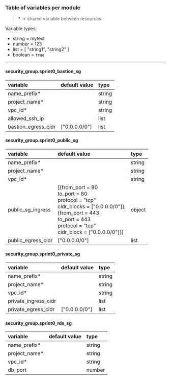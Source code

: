 ### Table of variables per module

> __*__ -> shared variable between resources

Variable types:
  - string  = mytext
  - number  = 123
  - list    = [ "string1", "string2" ]
  - boolean = `true`

---

#### security_group.sprint0_bastion_sg
| variable            | default value | type    |
|:------------------  |:------------- |:------- |
| name_prefix*        |               | string  |
| project_name*       |               | string  |
| vpc_id*             |               | string  |
| allowed_ssh_ip      |               | list    |
| bastion_egress_cidr | ["0.0.0.0/0"] | list    |

#### security_group.sprint0_public_sg
| variable            | default value | type    |
|:------------------  |:------------- |:------- |
| name_prefix*        |               | string  |
| project_name*       |               | string  |
| vpc_id*             |               | string  |
| public_sg_ingress   | [{from_port = 80<br>to_port = 80<br>protocol = "tcp"<br>cidr_blocks = ["0.0.0.0/0"]},<br>{from_port = 443<br>to_port = 443<br>protocol = "tcp"<br>cidr_block = ["0.0.0.0/0"]}] | object  |
| public_egress_cidr  | ["0.0.0.0/0"] | list    |

#### security_group.sprint0_private_sg
| variable             | default value | type    |
|:------------------   |:------------- |:------- |
| name_prefix*         |               | string  |
| project_name*       |               | string  |
| vpc_id*              |               | string  |
| private_ingress_cidr |               | list    |
| private_egress_cidr  | ["0.0.0.0/0"] | list    |

#### security_group.sprint0_rds_sg
| variable     | default value | type   |
|:-------------|:------------- |:------ |
| name_prefix* |               | string |
| project_name*|               | string |
| vpc_id*      |               | string |
| db_port      |               | number |
